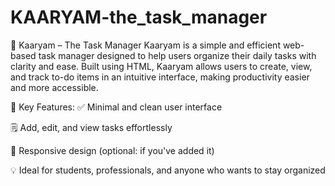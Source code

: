 # KAARYAM-the_task_manager <br>
📝 Kaaryam – The Task Manager
Kaaryam is a simple and efficient web-based task manager designed to help users organize their daily tasks with clarity and ease. Built using HTML, Kaaryam allows users to create, view, and track to-do items in an intuitive interface, making productivity easier and more accessible.

🔑 Key Features:
✅ Minimal and clean user interface

🗒️ Add, edit, and view tasks effortlessly

📱 Responsive design (optional: if you've added it)

💡 Ideal for students, professionals, and anyone who wants to stay organized</br>


